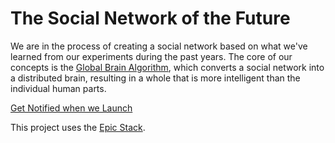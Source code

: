 # The Social Network of the Future

We are in the process of creating a social network based on what we've learned
from our experiments during the past years. The core of our concepts is the
[Global Brain Algorithm](https://social-protocols.org/global-brain), which
converts a social network into a distributed brain, resulting in a whole that is
more intelligent than the individual human parts.

[Get Notified when we Launch](https://social-protocols.org/social-network/)

This project uses the
[Epic Stack](https://github.com/epicweb-dev/epic-stack/tree/main/docs).
